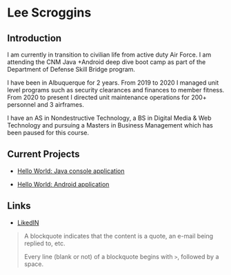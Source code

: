 # Lee Scroggins

## Introduction
I am currently in transition to civilian life from active duty Air Force.  I am attending the CNM Java +Android deep dive boot camp as part of the Department of Defense Skill Bridge program.  

I have been in Albuquerque for 2 years.  From 2019 to 2020 I managed unit level programs such as security clearances and finances to member fitness.  From 2020 to present I directed unit maintenance operations for 200+ personnel and 3 airframes.

I have an AS in Nondestructive Technology, a BS in Digital Media & Web Technology and pursuing a Masters in Business Management which has been paused for this course.

## Current Projects

* [Hello World:  Java console application](https://github.com/shred3/hello-world-java)

* [Hello World:  Android application](https://github.com/shred3/hello-world-android)

## Links

* [LikedIN](https://www.linkedin.com/in/theleescroggins/)

> A blockquote indicates that the content is a quote, an e-mail being replied to, etc.
>
> Every line (blank or not) of a blockquote begins with `>`, followed by a space.
